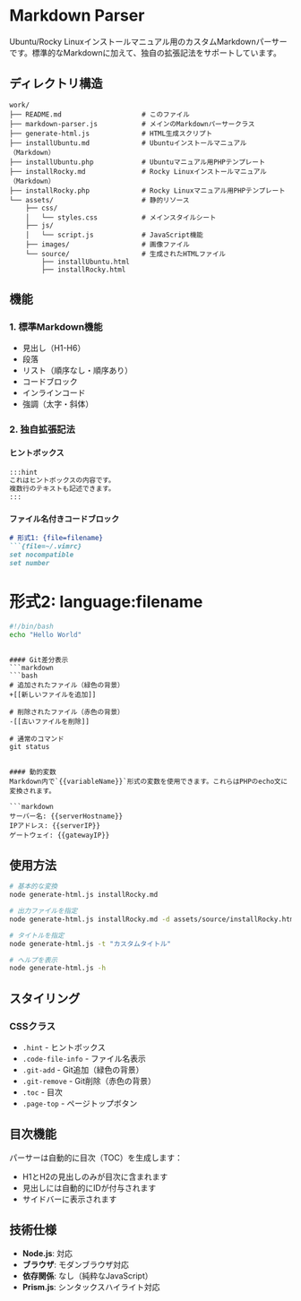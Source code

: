 # Markdown Parser

Ubuntu/Rocky Linuxインストールマニュアル用のカスタムMarkdownパーサーです。標準的なMarkdownに加えて、独自の拡張記法をサポートしています。

## ディレクトリ構造

```
work/
├── README.md                    # このファイル
├── markdown-parser.js           # メインのMarkdownパーサークラス
├── generate-html.js             # HTML生成スクリプト
├── installUbuntu.md             # Ubuntuインストールマニュアル（Markdown）
├── installUbuntu.php            # Ubuntuマニュアル用PHPテンプレート
├── installRocky.md              # Rocky Linuxインストールマニュアル（Markdown）
├── installRocky.php             # Rocky Linuxマニュアル用PHPテンプレート
└── assets/                      # 静的リソース
    ├── css/
    │   └── styles.css           # メインスタイルシート
    ├── js/
    │   └── script.js            # JavaScript機能
    ├── images/                  # 画像ファイル
    └── source/                  # 生成されたHTMLファイル
        ├── installUbuntu.html
        ├── installRocky.html
```

## 機能

### 1. 標準Markdown機能
- 見出し（H1-H6）
- 段落
- リスト（順序なし・順序あり）
- コードブロック
- インラインコード
- 強調（太字・斜体）

### 2. 独自拡張記法

#### ヒントボックス
```markdown
:::hint
これはヒントボックスの内容です。
複数行のテキストも記述できます。
:::
```

#### ファイル名付きコードブロック
```markdown
# 形式1: {file=filename}
```{file=~/.vimrc}
set nocompatible
set number
```

# 形式2: language:filename
```bash:install.sh
#!/bin/bash
echo "Hello World"
```
```

#### Git差分表示
```markdown
```bash
# 追加されたファイル（緑色の背景）
+[[新しいファイルを追加]]

# 削除されたファイル（赤色の背景）
-[[古いファイルを削除]]

# 通常のコマンド
git status
```
```

#### 動的変数
Markdown内で`{{variableName}}`形式の変数を使用できます。これらはPHPのecho文に変換されます。

```markdown
サーバー名: {{serverHostname}}
IPアドレス: {{serverIP}}
ゲートウェイ: {{gatewayIP}}
```

## 使用方法

```bash
# 基本的な変換
node generate-html.js installRocky.md

# 出力ファイルを指定
node generate-html.js installRocky.md -d assets/source/installRocky.html

# タイトルを指定
node generate-html.js -t "カスタムタイトル"

# ヘルプを表示
node generate-html.js -h
```

## スタイリング

### CSSクラス

- `.hint` - ヒントボックス
- `.code-file-info` - ファイル名表示
- `.git-add` - Git追加（緑色の背景）
- `.git-remove` - Git削除（赤色の背景）
- `.toc` - 目次
- `.page-top` - ページトップボタン

## 目次機能

パーサーは自動的に目次（TOC）を生成します：

- H1とH2の見出しのみが目次に含まれます
- 見出しには自動的にIDが付与されます
- サイドバーに表示されます

## 技術仕様

- **Node.js**: 対応
- **ブラウザ**: モダンブラウザ対応
- **依存関係**: なし（純粋なJavaScript）
- **Prism.js**: シンタックスハイライト対応
